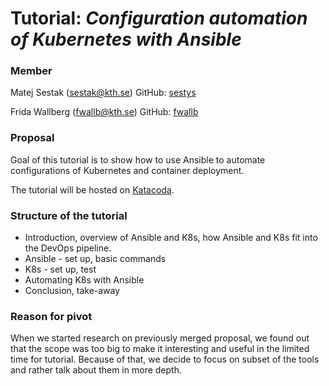 # Tutorial: *Configuration automation of Kubernetes with Ansible*

### Member
Matej Sestak (sestak@kth.se)
GitHub: [sestys](https://github.com/sestys)

Frida Wallberg (fwallb@kth.se)
GitHub: [fwallb](https://github.com/fwallb)

### Proposal
Goal of this tutorial is to show how to use Ansible to automate configurations of Kubernetes and container deployment.

The tutorial will be hosted on [Katacoda](https://www.katacoda.com).

### Structure of the tutorial

* Introduction, overview of Ansible and K8s, how Ansible and K8s fit into the DevOps pipeline.
* Ansible - set up, basic commands
* K8s - set up, test
* Automating K8s with Ansible
* Conclusion, take-away

### Reason for pivot
When we started research on previously merged proposal, we found out that the scope was too big to make it interesting and useful in the limited time for tutorial.
Because of that, we decide to focus on subset of the tools and rather talk about them in more depth.
